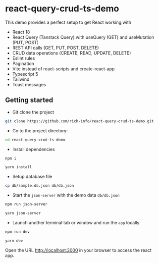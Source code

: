 # react-query-crud-ts-demo

This demo provides a perfect setup to get React working with
- React 18
- React Query (Tanstack Query) with useQuery (GET) and useMutation (PUT, POST)
- REST API calls (GET, PUT, POST, DELETE)
- CRUD data operations (CREATE, READ, UPDATE, DELETE)
- Eslint rules
- Pagination
- Vite instead of react-scripts and create-react-app
- Typescript 5
- Tailwind
- Toast messages

## Getting started

- Git clone the project

```bash
git clone https://github.com/rich-info/react-query-crud-ts-demo.git
```

- Go to the project directory:

```bash
cd react-query-crud-ts-demo
```

- Install dependencies

```bash
npm i
```

```bash
yarn install
```

- Setup database file

```bash
cp db/sample.db.json db/db.json
```

- Start the `json-server` with the demo data `db/db.json`

```bash
npm run json-server
```

```bash
yarn json-server
```

- Launch another terminal tab or window and run the `app` locally

```bash
npm run dev
```

```bash
yarn dev
```

Open the URL <http://localhost:3000> in your browser to access the react app. 